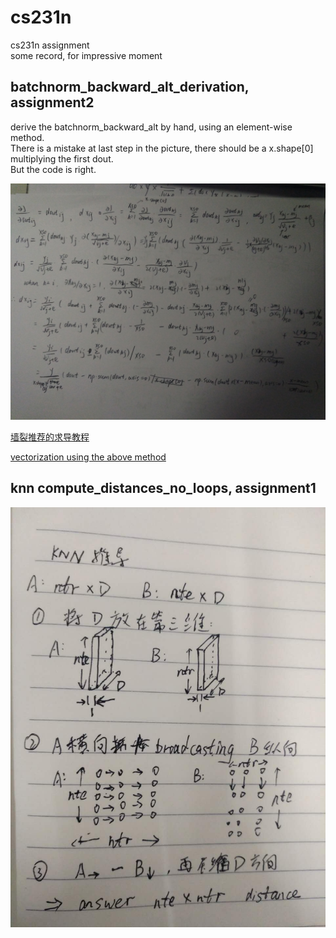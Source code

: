 # cs231n
cs231n assignment  
some record, for impressive moment  

## batchnorm_backward_alt_derivation, assignment2  
derive the batchnorm_backward_alt by hand, using an element-wise method.  
There is a mistake at last step in the picture, there should be a x.shape[0] multiplying the first dout.  
But the code is right.

![bn](/bn.jpg)

[墙裂推荐的求导教程](https://zhuanlan.zhihu.com/p/24709748)

[vectorization using the above method](https://zhuanlan.zhihu.com/p/29148738)

## knn compute_distances_no_loops, assignment1  

![KNN](/KNN.jpg)

